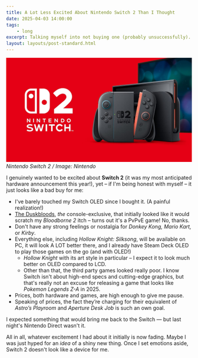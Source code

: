 ```yaml
---
title: A Lot Less Excited About Nintendo Switch 2 Than I Thought
date: 2025-04-03 14:00:00
tags: 
    - long
excerpt: Talking myself into not buying one (probably unsuccessfully).
layout: layouts/post-standard.html
---
```

![Nintendo Switch 2](/assets/images/nintendoswitch2.jpg)
*Nintendo Switch 2 / Image: Nintendo*

I genuinely wanted to be excited about **Switch 2** (it was my most anticipated hardware announcement this year!), yet – if I'm being honest with myself – it just looks like a bad buy for me:

- I've barely touched my Switch OLED since I bought it. (A painful realization!)
- [The Duskbloods](https://www.fromsoftware.jp/duskbloods/?ref=metagame.hk), *the* console-exclusive, that initially looked like it would scratch my *Bloodborne 2* itch – turns out it's a PvPvE game! No, thanks.
- Don't have any strong feelings or nostalgia for *Donkey Kong, Mario Kart,* or *Kirby*.
- Everything else, including *Hollow Knight: Silksong*, will be available on PC, it will look A LOT better there, and I already have Steam Deck OLED to play those games on the go (and with OLED!)
	- *Hollow Knight* with its art style in particular – I expect it to look much better on OLED compared to LCD.
	- Other than that, the third party games looked really poor. I know Switch isn't about high-end specs and cutting-edge graphics, but that's really not an excuse for releasing a game that looks like *Pokemon Legends Z-A* in 2025.
- Prices, both hardware and games, are high enough to give me pause.
- Speaking of prices, the fact they’re charging for their equivalent of *Astro’s Playroom* and *Aperture Desk Job* is such an own goal.

I expected something that would bring me back to the Switch — but last night's Nintendo Direct wasn't it.

All in all, whatever excitement I had about it initially is now fading. Maybe I was just hyped for an *idea* of a shiny new thing. Once I set emotions aside, Switch 2 doesn't look like a device for me.